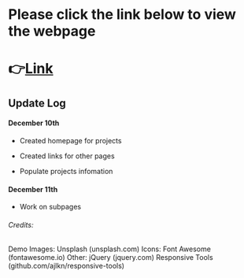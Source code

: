 # Please click the link below to view the webpage

# 👉[Link](http://gaoqian310.github.io)


## Update Log

#### December 10th

- Created homepage for projects

- Created links for other pages

- Populate projects infomation

#### December 11th

- Work on subpages




###### Credits:
Demo Images:
Unsplash (unsplash.com)
Icons:
Font Awesome (fontawesome.io)
Other:
jQuery (jquery.com)
Responsive Tools (github.com/ajlkn/responsive-tools)
